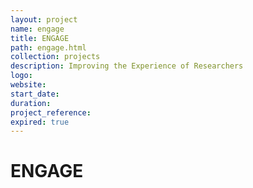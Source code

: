 ```yaml
---
layout: project
name: engage
title: ENGAGE
path: engage.html
collection: projects
description: Improving the Experience of Researchers
logo:
website:
start_date:
duration:
project_reference:
expired: true
---
```


# ENGAGE